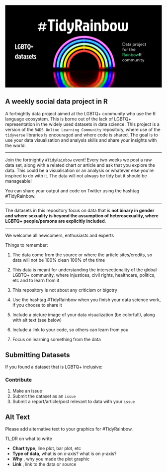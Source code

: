 
<img  src='./assets/TidyRainbow-banner.png'>



## A weekly social data project in R

A fortnightly data project aimed at the LGBTQ+ community who use the R language ecosystem.
This is borne out of the lack of LGBTQ+ representation in the widely used datasets in data science. This project is a version of the `R4DS Online Learning Community` repository, where use of the `tidyverse` libraries is encouraged and where code is shared. The goal is to use your data visualisation and analysis skills and share your insights with the world.

---

Join the fortnightly `#TidyRainbow` event! Every two weeks we post a raw data set, along with a related chart or article and ask that you explore the data. This could be a visualisation or an analysis or whatever else you're inspired to do with it. The data will not always be tidy but it should be manageable!

You can share your output and code on Twitter using the hashtag #TidyRainbow.

---
The datasets in this repository focus on data that is **not binary in gender and where sexuality is beyond the assumption of heterosexuality, where LGBTQ+ people/persons are explicitly included**. 

--- 
We welcome all newcomers, enthusiasts and experts

Things to remember:

  1. The data come from the source or where the article sites/credits, so 
  data will not be 100% clean 100% of the time
  
  2. This data is meant for understanding the intersectionality of the global LGBTQ+ 
  community, where injustices, civil rights, healthcare, politics, 
  etc and to learn from it
  
  3. This repository is not about any criticism or bigotry
  
  4. Use the hashtag #TidyRainbow when you finish your data science work, 
  if you choose to share it
  
  5. Include a picture image of your data visualization (be colorful!), along with alt text (see below)
  
  6. Include a link to your code, so others can learn from you
  
  7. Focus on learning something from the data


## Submitting Datasets

If you found a dataset that is LGBTQ+ inclusive:

### Contribute

1. Make an issue
  1. Submit the dataset as an `issue`
  2. Submit a report/article/post relevant to data with your `issue`
  

## Alt Text

Please add alternative text to your graphics for #TidyRainbow. 

TL;DR on what to write

- **Chart type**, line plot, bar plot, etc
- **Type of data**, what is on x-axis? what is on y-axis?
- **Why** , why you made the plot graphic
- **Link** , link to the data or source
























